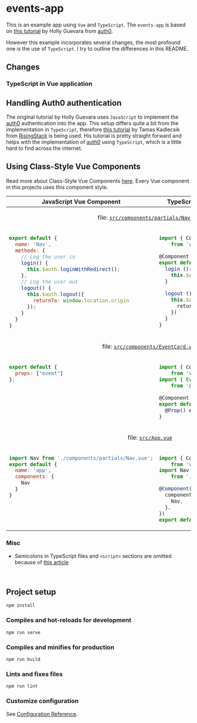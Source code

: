 # events-app

This is an example app using `Vue` and `TypeScript`. The `events-app` is based on [this tutorial](https://auth0.com/blog/beginner-vuejs-tutorial-with-user-login/) by Holly Guevara from [auth0](auth0.com).

However this example incorporates several changes, the most profound one is the use of `TypeScript`. I try to outline the differences in this README.


## Changes

### TypeScript in Vue application

## Handling Auth0 authentication

The original tutorial by Holly Guevara uses `JavaScript` to implement the [auth0](auth0.com) authentication into the app. This setup differs quite a bit from the implementation in `TypeScript`, therefore [this tutorial](https://blog.risingstack.com/auth0-vue-typescript-quickstart-docs/#logintotheapp) by Tamas Kadlecsik from [RisingStack](risingstack.com) is being used. His tutorial is pretty straight forward and helps with the implementation of [auth0](auth0.com) using `TypeScript`, which is a little hard to find across the internet.

## Using Class-Style Vue Components

Read more about Class-Style Vue Components [here](https://vuejs.org/v2/guide/typescript.html#Class-Style-Vue-Components). Every Vue component in this projects uses this component style.

<table>
<thead>
<tr>
<th>JavaScript Vue Component</th>
<th>TypeScript Class-Style Vue Component</th>
</tr>
</thead>
<tbody>
<tr>
<td colspan="2" align="center">

file: [`src/components/partials/Nav.vue`](https://github.com/bene-we/events-app/blob/main/src/components/partials/Nav.vue)

</td>
</tr>
<tr>
<td valign="top">

```javascript
export default {
  name: 'Nav',
  methods: {
    // Log the user in
    login() {
      this.$auth.loginWithRedirect();
    },
    // Log the user out
    logout() {
      this.$auth.logout({
        returnTo: window.location.origin
      });
    }
  }
}
```

</td>
<td valign="top">

```typescript
import { Component, Vue } 
    from 'vue-property-decorator'

@Component
export default class Nav extends Vue {
  login (): void {
    this.$auth.loginWithRedirect({})
  }

  logout (): void {
    this.$auth.logout({
      returnTo: window.location.origin
    })
  }
}
```

</td>
</tr>
<tr>
<td colspan="2" align="center">

file: [`src/components/EventCard.vue`](https://github.com/bene-we/events-app/blob/main/src/components/EventCard.vue)

</td>
</tr>
<tr>
<td valign="top">

```javascript
export default {
  props: ["event"]
};
```

</td>
<td valign="top">

```typescript
import { Component, Prop, Vue } 
    from 'vue-property-decorator'
import { Event } 
    from '@/models/event.model'

@Component
export default class EventCard extends Vue {
  @Prop() event!: Event
}
```

</td>
</tr>
<tr>
<td colspan="2" align="center">

file: [`src/App.vue`](https://github.com/bene-we/events-app/blob/main/src/App.vue)

</td>
</tr>
<tr>
<td valign="top">

```javascript
import Nav from './components/partials/Nav.vue';
export default {
  name: 'app',
  components: {
    Nav
  }  
}
```

</td>
<td valign="top">

```typescript
import { Component, Vue } 
    from 'vue-property-decorator'
import Nav 
    from './components/partials/Nav.vue'

@Component({
  components: {
    Nav,
  },
})
export default class App extends Vue { }
```

</td>
</tr>
</tbody>
</table>


### Misc

* Semicolons in TypeScript files and `<script>` sections are omitted because of [this article](https://medium.com/@eugenkiss/dont-use-semicolons-in-typescript-474ccfe4bdb3)

<br>

## Project setup
```
npm install
```

### Compiles and hot-reloads for development
```
npm run serve
```

### Compiles and minifies for production
```
npm run build
```

### Lints and fixes files
```
npm run lint
```

### Customize configuration
See [Configuration Reference](https://cli.vuejs.org/config/).
